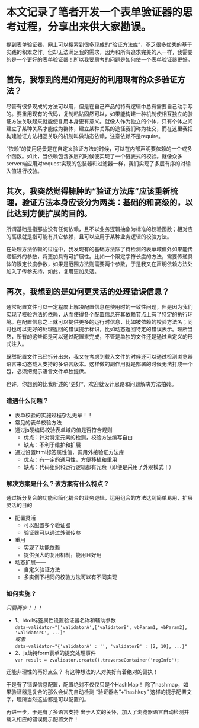 # 本文记录了笔者开发一个表单验证器的思考过程，分享出来供大家勘误。

提到表单验证器，网上可以搜索到很多现成的“验证方法库”，不乏很多优秀的基于实践的积累之作。但却无法满足我的需求，因为和所有追求完美的人一样，我需要的是一个更好的表单验证器！所以我要思考的问题是如何使一个表单验证器更好。

## 首先，我想到的是如何更好的利用现有的众多验证方法？

尽管有很多现成的方法可以用，但是在自己产品的特有逻辑中总有需要自己动手写的。要重用现有的代码，复制粘贴固然可以，如果能构建一种机制使相互独立的验证方法关联起来就能使复用本身更有意义。就像人作为独立的个体，只有个体之间建立了某种关系才能成为群体，建立某种关系的途径我们称为社交，而在这里我把构建验证方法相互关联的机制叫做动态依赖，注意依赖不是require。

“依赖”的使用场景是在自定义验证方法的时候，可以在内部声明要依赖的一个或多个函数。如此，当依赖包含多层的时候便实现了一个链表式的校验。就像众多server端应用对request实现的包装器和过滤器一样，我们实现了多层有序的对输入值进行校验。

## 其次，我突然觉得臃肿的“验证方法库”应该重新梳理，验证方法本身应该分为两类：基础的和高级的，以此达到方便扩展的目的。

所谓基础是指那些没有任何依赖，且不以业务逻辑抽象为标准的校验函数；相对应的高级就是指可能有其它依赖，且可以应用于某种业务逻辑的校验方法。

在处理方法依赖的过程中，我发现有的基础方法除了待检测的表单域值外如果能传递额外的参数，将更加具有可扩展性。比如一个限定字符长度的方法，需要传递具体的限定长度参数，如果是范围方法则需要两个参数，于是我又在声明依赖方法处加入了传参支持。如此，复用更加灵活。

## 再次，我想到的是如何更灵活的处理错误信息？

通常配置文件可以一定程度上解决配置信息在使用时的一致性问题，但是因为我们实现了校验方法的依赖，从而使得各个配置信息在其依赖节点上有了特定的执行环境。在配置信息之上就可以提供更多的运行时信息，比如被依赖的校验方法名；同时也可以更好的处理返回的错误提示标识，比如动态返回特定的错误表示。理所当然，所有的这些都是可以通过配置来完成，不管是单独的文件还是通过自定义的形式注入。

既然配置文件已经拆分出来，我又在考虑到载入文件的时候还可以通过检测浏览器语言来动态载入支持的多语言版本。这样做的副作用就是部署的时候无法打成一个包，必须把提示语言文件单独提供。

也许，你想到的比我所述的“更好”，欢迎就设计思路和问题解决方法拍砖。


### 遭遇什么问题？
- 表单校验的实施过程杂乱无章！！
- 常见的表单校验方法
- 通过js硬编码校验表单域的值是否符合规则
  - 优点：针对特定元素的检测，校验方法编写自由
  - 缺点：不利于维护和扩展
- 通过设置html标签属性值，调用外接验证方法库
  - 优点：有一定的通用性，方便移植和重用
  - 缺点：代码组织和运行逻辑都有冗余（即便是采用了外观模式！）
     


### 解决方案是什么？该方案有什么特点？
通过拆分复合的功能和简化耦合的业务逻辑，运用组合的方法达到简单易用，扩展灵活的目的
- 配置灵活
  - 可以配置多个验证器
  - 验证器可以通过外部传参
- 重用
  - 实现了功能依赖
  - 提供强大的复用机制，能用且好用
- 动态扩展——
  - 自定义验证方法
  - 多实例下相同的校验方法可以有不同实现



### 如何实施？
*只要两步！！！*
- 1、html标签属性设置验证器名称和辅助参数    
`data-validator="['validatorA',['validatorB', vbParam1, vbParam2], 'validatorC', ...]"`  
*或者*   
`data-validator="{'validatorA' : '', 'validatorB' : [2, 10], ...}"`
- 2、js劫持form表单的提交处理事件   
`var result = zvalidator.create().traverseContainer('regInfo');`



还能非理性的再好点么？
有这种想法的人对美好有着绝对的偏执！

于是有了错误信息配置，配置绝对不仅仅只是个HashMap！
     除了hashmap，如果验证器是复合的那么会优先自动检测 “验证器名”+“hashkey” 这样的提示配置文字，理所当然这些都是可以配置的。

再进一步，于是有了多语言支持
     出于人文的关怀，加入了浏览器语言自动检测并载入相应的错误提示配置文件！
